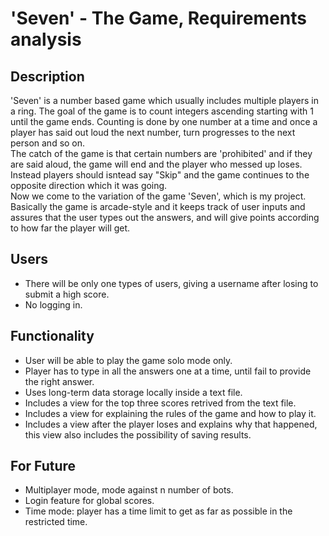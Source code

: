 # 'Seven' - The Game, Requirements analysis

## Description
'Seven' is a number based game which usually includes multiple players in a ring. The goal of the game is to count integers ascending starting with 1 until the game ends. Counting is done by one number at a time and once a player has said out loud the next number, turn progresses to the next person and so on.  
The catch of the game is that certain numbers are 'prohibited' and if they are said aloud, the game will end and the player who messed up loses.  
Instead players should isntead say "Skip" and the game continues to the opposite direction which it was going.  
Now we come to the variation of the game 'Seven', which is my project. Basically the game is arcade-style and it keeps track of user inputs and assures that the user types out the answers, and will give points according to how far the player will get.

## Users
* There will be only one types of users, giving a username after losing to submit a high score.  
* No logging in.

## Functionality
* User will be able to play the game solo mode only.  
* Player has to type in all the answers one at a time, until fail to provide the right answer.  
* Uses long-term data storage locally inside a text file.  
* Includes a view for the top three scores retrived from the text file.  
* Includes a view for explaining the rules of the game and how to play it.
* Includes a view after the player loses and explains why that happened, this view also includes the possibility of saving results.

## For Future
* Multiplayer mode, mode against n number of bots.
* Login feature for global scores.
* Time mode: player has a time limit to get as far as possible in the restricted time.
